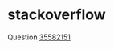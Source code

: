 # stackoverflow

Question [35582151](http://stackoverflow.com/questions/35582151/image-page-scroll-transtion)
